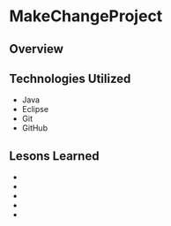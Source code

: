 # MakeChangeProject

## Overview


## Technologies Utilized
- Java
- Eclipse
- Git
- GitHub

## Lesons Learned
-
-
-
-
-